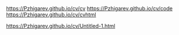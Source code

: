 https://Pzhigarev.github.io/cv/cv
https://Pzhigarev.github.io/cv/code
https://Pzhigarev.github.io/cv/cvhtml

https://Pzhigarev.github.io/cv/Untitled-1.html
